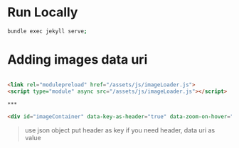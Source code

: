 # Run Locally

```bash
bundle exec jekyll serve;     

```

# Adding images data uri

```html

<link rel="modulepreload" href="/assets/js/imageLoader.js">
<script type="module" async src="/assets/js/imageLoader.js"></script>

***

<div id="imageContainer" data-key-as-header="true" data-zoom-on-hover="true" data-img-loader="linuxImages.js" style="width: auto; height: auto;"></div>
```

> use json object put header as key if you need header, data uri as value